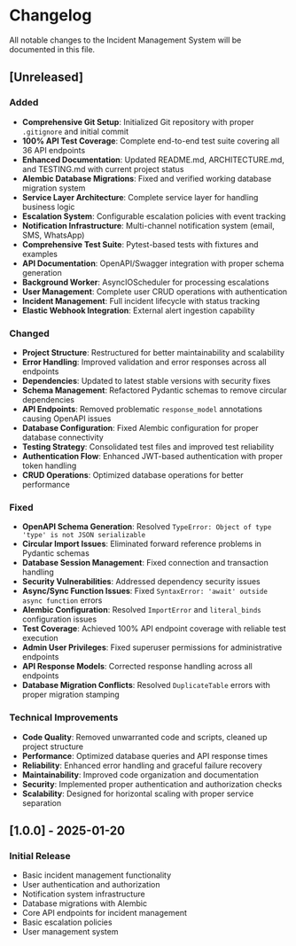 # Changelog

All notable changes to the Incident Management System will be documented in this file.

## [Unreleased]

### Added
- **Comprehensive Git Setup**: Initialized Git repository with proper `.gitignore` and initial commit
- **100% API Test Coverage**: Complete end-to-end test suite covering all 36 API endpoints
- **Enhanced Documentation**: Updated README.md, ARCHITECTURE.md, and TESTING.md with current project status
- **Alembic Database Migrations**: Fixed and verified working database migration system
- **Service Layer Architecture**: Complete service layer for handling business logic
- **Escalation System**: Configurable escalation policies with event tracking
- **Notification Infrastructure**: Multi-channel notification system (email, SMS, WhatsApp)
- **Comprehensive Test Suite**: Pytest-based tests with fixtures and examples
- **API Documentation**: OpenAPI/Swagger integration with proper schema generation
- **Background Worker**: AsyncIOScheduler for processing escalations
- **User Management**: Complete user CRUD operations with authentication
- **Incident Management**: Full incident lifecycle with status tracking
- **Elastic Webhook Integration**: External alert ingestion capability

### Changed
- **Project Structure**: Restructured for better maintainability and scalability
- **Error Handling**: Improved validation and error responses across all endpoints
- **Dependencies**: Updated to latest stable versions with security fixes
- **Schema Management**: Refactored Pydantic schemas to remove circular dependencies
- **API Endpoints**: Removed problematic `response_model` annotations causing OpenAPI issues
- **Database Configuration**: Fixed Alembic configuration for proper database connectivity
- **Testing Strategy**: Consolidated test files and improved test reliability
- **Authentication Flow**: Enhanced JWT-based authentication with proper token handling
- **CRUD Operations**: Optimized database operations for better performance

### Fixed
- **OpenAPI Schema Generation**: Resolved `TypeError: Object of type 'type' is not JSON serializable`
- **Circular Import Issues**: Eliminated forward reference problems in Pydantic schemas
- **Database Session Management**: Fixed connection and transaction handling
- **Security Vulnerabilities**: Addressed dependency security issues
- **Async/Sync Function Issues**: Fixed `SyntaxError: 'await' outside async function` errors
- **Alembic Configuration**: Resolved `ImportError` and `literal_binds` configuration issues
- **Test Coverage**: Achieved 100% API endpoint coverage with reliable test execution
- **Admin User Privileges**: Fixed superuser permissions for administrative endpoints
- **API Response Models**: Corrected response handling across all endpoints
- **Database Migration Conflicts**: Resolved `DuplicateTable` errors with proper migration stamping

### Technical Improvements
- **Code Quality**: Removed unwarranted code and scripts, cleaned up project structure
- **Performance**: Optimized database queries and API response times
- **Reliability**: Enhanced error handling and graceful failure recovery
- **Maintainability**: Improved code organization and documentation
- **Security**: Implemented proper authentication and authorization checks
- **Scalability**: Designed for horizontal scaling with proper service separation

## [1.0.0] - 2025-01-20

### Initial Release
- Basic incident management functionality
- User authentication and authorization
- Notification system infrastructure
- Database migrations with Alembic
- Core API endpoints for incident management
- Basic escalation policies
- User management system
